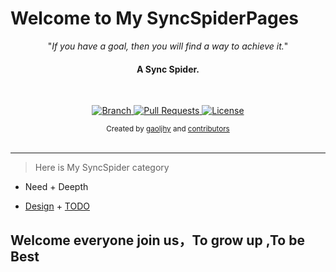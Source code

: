 # Welcome to My SyncSpiderPages

<p align="center">"<i>If you have a goal, then you will find a way to achieve it.</i>"</p>

<h4 align="center">A Sync Spider.</h4>

<br>

<p align="center">
  <a href="https://github.com/gaoljhy/SyncSpider/tree/master">
    <img src="https://img.shields.io/badge/Branch-master-green.svg?longCache=true"
        alt="Branch">
  </a>
  <a href="https://github.com/gaoljhy/SyncSpider/pulls">
    <img src="https://img.shields.io/badge/PRs-welcome-brightgreen.svg?longCache=true"
        alt="Pull Requests">
  </a>
  <a href="https://github.com/gaoljhy/SyncSpider/blob/master/LICENSE">
    <img src="https://img.shields.io/badge/License-MIT-blue.svg?longCache=true"
        alt="License">
  </a>
</p>

<div align="center">
  <sub>Created by
  <a href="http://grj321.com">gaoljhy</a> and
  <a href="https://github.com/gaoljhy/SyncSpider/contributors">
    contributors
  </a>
</div>

<br>

---

> Here is My SyncSpider category

- Need + Deepth

- [Design](./design.md) + [TODO](./TODO)

## Welcome everyone join us，To grow up ,To be Best

